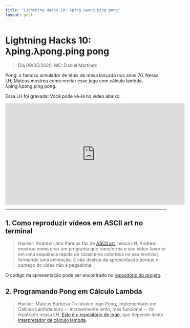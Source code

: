 ```yaml
---
title: "Lightning Hacks 10: λping.λpong.ping pong"
layout: post
---
```


# Lightning Hacks 10: λping.λpong.ping pong
> Dia 09/05/2020, MC: Daniel Martinez

Pong: o famoso simulador de tênis de mesa lançado nos anos 70. Nessa LH, Mateus mostrou como recriar esse jogo com cálculo lambda, λping.λpong.ping pong.

Essa LH foi gravada! Você pode vê-la no vídeo abaixo.

<iframe width="560" height="315" src="https://www.youtube.com/embed/jJ9FDaXOoVo" frameborder="0" allow="accelerometer; autoplay; encrypted-media; gyroscope; picture-in-picture" allowfullscreen></iframe>

<hr>

## 1. Como reproduzir vídeos em ASCII art no terminal
> Hacker: Andrew Ijano
Para os fãs de [ASCII art](https://en.wikipedia.org/wiki/ASCII_art), nessa LH, Andrew mostrou como criar um programa que transforma o seu vídeo favorito em uma sequência rápida de caracteres coloridos no seu terminal, formando uma animação. E não desista da apresentação porque o começo do vídeo não é pegadinha.  

O código da apresentação pode ser encontrado no [repositório do projeto](https://github.com/AndrewIjano/video-to-ascii).

## 2. Programando Pong em Cálculo Lambda
> Hacker: Mateus Barbosa 
O clássico jogo Pong, implementado em Cálculo Lambda puro -- incrivelmente lento, mas funciona! -- foi mostrado nessa LH. [Este é o repositório do jogo](https://gitlab.com/mcmfb/pong_lambda), que depende deste [interpretador de cálculo lambda](https://gitlab.com/mcmfb/lambda-calculator).

